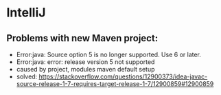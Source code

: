 # IntelliJ
## Problems with new Maven project:
- Error:java: Source option 5 is no longer supported. Use 6 or later.
- Error:java: error: release version 5 not supported
- caused by project, modules maven default setup
- solved:  https://stackoverflow.com/questions/12900373/idea-javac-source-release-1-7-requires-target-release-1-7/12900859#12900859

